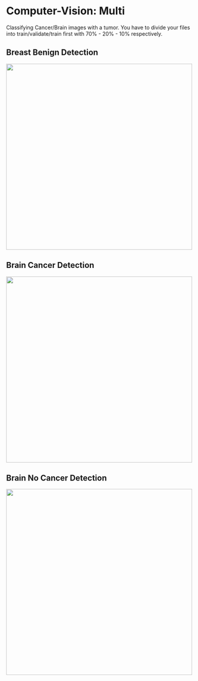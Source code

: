 # Computer-Vision: Multi


Classifying Cancer/Brain images with a tumor. You have to divide your files into train/validate/train first with 70% - 20% - 10% respectively. 

## Breast Benign Detection
 <p>
    <img src="https://github.com/user-attachments/assets/d2f3b806-6e1e-4558-9622-f0ad94ba763f"  width="500"/>
  </p>


## Brain Cancer Detection
 <p>
    <img src="https://github.com/user-attachments/assets/879bea75-37e0-48e1-bfa2-3ab7e05203b4"  width="500"/>
  </p>
  
## Brain No Cancer Detection
 <p>
    <img src="https://github.com/user-attachments/assets/7d475e97-beb6-45af-93e6-8844e6d918d5"  width="500"/>
  </p>


